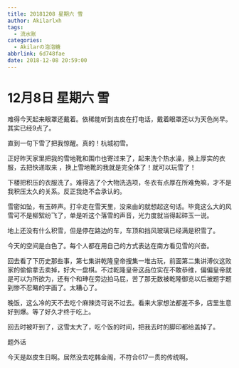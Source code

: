 ```yaml
---
title: 20181208 星期六 雪
author: Akilarlxh
tags:
  - 流水账
categories:
  - Akilarの泡泡糖
abbrlink: 6d748fae
date: 2018-12-08 20:59:00
---
```

# 12月8日 星期六 雪

难得今天起来眼罩还戴着。依稀能听到吉皮在打电话，戴着眼罩还以为天色尚早。其实已经9点了。

直到一句下雪了把我惊醒。真的！杭城初雪。

正好昨天家里把我的雪地靴和围巾也寄过来了，起来洗个热水澡，换上厚实的衣服，去把快递取来 ，换上雪地靴的我就是完全体了！就可以玩雪了！

下楼把积压的衣服洗了。难得选了个大物洗选项，冬衣有点厚在所难免嘛，才不是我积压太久的关系。反正我绝不会承认的。

雪密如坠，有玉碎声。打伞走在雪天里，没来由的就想起这句话。毕竟这么大的风雪可不是柳絮纷飞了，单是听这个落雪的声音，光力度就当得起碎玉一说。

地上还没有什么积雪，但是停在路边的车，车顶和挡风玻璃已经满是积雪了。

今天的空间是白色了。每个人都在用自己的方式表达在南方看见雪的兴奋。

回去看了下历史那些事，第七集讲乾隆皇帝搜集一堆古玩，前面第二集讲溥仪这败家的偷偷拿去卖掉，好大一盘棋。不过乾隆皇帝这品位实在不敢恭维，偏偏皇帝就是可以为所欲为，还有个和珅在旁边拍马屁，苦了那无数被乾隆御览以后被题字题到惨不忍睹的字画了。太糟心了。

晚饭，这么冷的天不去吃个麻辣烫可说不过去。看来大家想法都差不多，店里生意好到爆。等了好久才终于吃上。

回去时被吓到了，这雪太大了，吃个饭的时间，把我去时的脚印都给盖掉了。

题外话

今天是赵皮生日啊。居然没去吃韩金阁，不符合617一贯的传统啊。